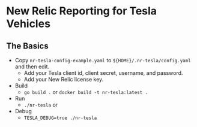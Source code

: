 # New Relic Reporting for Tesla Vehicles

## The Basics

* Copy `nr-tesla-config-example.yaml` to `${HOME}/.nr-tesla/config.yaml` and then edit.
  * Add your Tesla client id, client secret, username, and password.
  * Add your New Relic license key.
* Build
  * `go build .` or `docker build -t nr-tesla:latest .`
* Run
  * `./nr-tesla` or 
* Debug
  * `TESLA_DEBUG=true ./nr-tesla`

